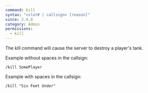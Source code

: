 ```yaml
---
command: kill
syntax: "<slot# | callsign> [reason]"
since: 2.4.0
category: Admin
permissions:
  - kill
---
```


The kill command will cause the server to destroy a player's tank.

Example without spaces in the callsign:

```
/kill SomePlayer
```

Example with spaces in the callsign:

```
/kill "Six Feet Under"
```
